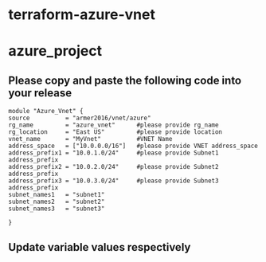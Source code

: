 # terraform-azure-vnet
# azure_project
## Please copy and paste the following code into your release
```
module "Azure_Vnet" {
source          = "armer2016/vnet/azure"
rg_name         = "azure_vnet"      #please provide rg_name
rg_location     = "East US"         #please provide location
vnet_name       = "MyVnet"          #VNET Name
address_space   = ["10.0.0.0/16"]   #please provide VNET address_space
address_prefix1 = "10.0.1.0/24"     #please provide Subnet1 address_prefix
address_prefix2 = "10.0.2.0/24"     #please provide Subnet2 address_prefix
address_prefix3 = "10.0.3.0/24"     #please provide Subnet3 address_prefix
subnet_names1   = "subnet1"
subnet_names2   = "subnet2"
subnet_names3   = "subnet3"

}

```
## Update variable values respectively